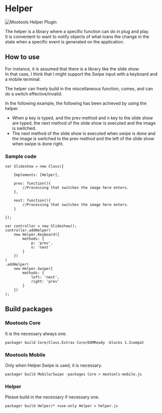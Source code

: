Helper
====================================

![Mootools Helper Plugin](http://holyshared.github.com/Helper/logo.png "Mootools Helper Plugin")

The helper is a library where a specific function can do in plug and play.  
It is convenient to want to notify objects of what loans the change in the state when a specific event is generated on the application. 

How to use
------------------------------------------------------------------------

For instance, it is assumed that there is a library like the slide show.  
In that case, I think that I might support the Swipe input with a keyboard and a mobile terminal.  

The helper can freely build in the miscellaneous function, comes, and can do a switch effective/invalid.  

In the following example, the following has been achieved by using the helper. 

* When p key is typed, and the prev method and n key to the slide show are typed, the next method of the slide show is executed and the image is switched. 
* The next method of the slide show is executed when swipe is done and the image is switched to the prev method and the left of the slide show when swipe is done right. 

### Sample code

	var Slideshow = new Class({
	
		Implements: [Helper],
	
		prev: function(){
			//Processing that switches the image here enters.
		},
	
		next: function(){
			//Processing that switches the image here enters.
		}

	});

	var controller = new Slideshow();
	controller.addHelper(
		new Helper.Keyboard({
			methods: {
				p: 'prev',
				n: 'next'
			}
		})
	)
	.addHelper(
		new Helper.Swipe({
			methods: {
				left: 'next',
				right: 'prev'
			}
		})
	);


Build packages
------------------------------------------------------------------------

### Mootools Core

It is the necessary always one.  

	packager build Core/Class.Extras Core/DOMReady -blocks 1.2compat

### Mootools Mobile

Only when Helper.Swipe is used, it is necessary.  

	packager build Mobile/Swipe -packages Core > mootools-mobile.js

### Helper

Please build in the necessary if necessary one.  

	packager build Helper/* +use-only Helper > helper.js
